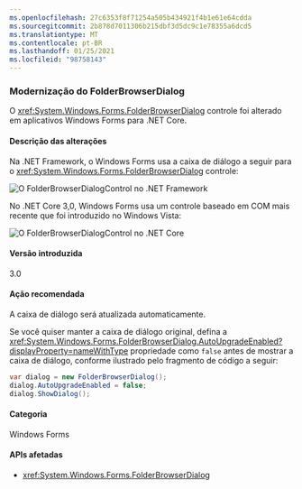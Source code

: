 ```yaml
---
ms.openlocfilehash: 27c6353f8f71254a505b434921f4b1e61e64cdda
ms.sourcegitcommit: 2b878d7011306b215dbf3d5dc9c1e78355a6dcd5
ms.translationtype: MT
ms.contentlocale: pt-BR
ms.lasthandoff: 01/25/2021
ms.locfileid: "98758143"
---
```

### <a name="modernization-of-the-folderbrowserdialog"></a>Modernização do FolderBrowserDialog

O <xref:System.Windows.Forms.FolderBrowserDialog> controle foi alterado em aplicativos Windows Forms para .NET Core.

#### <a name="change-description"></a>Descrição das alterações

Na .NET Framework, o Windows Forms usa a caixa de diálogo a seguir para o <xref:System.Windows.Forms.FolderBrowserDialog> controle:

![O FolderBrowserDialogControl no .NET Framework](~/docs/images/core-changes/windowsforms/modernized-folderbrowserdialog/folderdlg-framework.png)

No .NET Core 3,0, Windows Forms usa um controle baseado em COM mais recente que foi introduzido no Windows Vista:

![O FolderBrowserDialogControl no .NET Core](~/docs/images/core-changes/windowsforms/modernized-folderbrowserdialog/folderdlg-core.png)

#### <a name="version-introduced"></a>Versão introduzida

3.0

#### <a name="recommended-action"></a>Ação recomendada

A caixa de diálogo será atualizada automaticamente.

Se você quiser manter a caixa de diálogo original, defina a <xref:System.Windows.Forms.FolderBrowserDialog.AutoUpgradeEnabled?displayProperty=nameWithType> propriedade como `false` antes de mostrar a caixa de diálogo, conforme ilustrado pelo fragmento de código a seguir:

```csharp
var dialog = new FolderBrowserDialog();
dialog.AutoUpgradeEnabled = false;
dialog.ShowDialog();
```

#### <a name="category"></a>Categoria

Windows Forms

#### <a name="affected-apis"></a>APIs afetadas

- <xref:System.Windows.Forms.FolderBrowserDialog>

<!--

#### Affected APIs

- `T:System.Windows.Forms.FolderBrowserDialog`

-->
